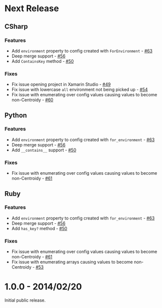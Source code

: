 # Next Release

## CSharp

### Features

* Add `environment` property to config created with `ForEnvironment` - [#63](https://github.com/ResourceDataInc/Centroid/pull/63)
* Deep merge support - [#56](https://github.com/ResourceDataInc/Centroid/pull/56)
* Add `ContainsKey` method - [#50](https://github.com/ResourceDataInc/Centroid/pull/50)

### Fixes

* Fix issue opening project in Xamarin Studio - [#49](https://github.com/ResourceDataInc/Centroid/pull/49)
* Fix issue with lowercase `all` environment not being picked up - [#54](https://github.com/ResourceDataInc/Centroid/pull/54)
* Fix issue with enumerating over config values causing values to become non-Centroidy - [#60](https://github.com/ResourceDataInc/Centroid/pull/60)

## Python

### Features

* Add `environment` property to config created with `for_environment` - [#63](https://github.com/ResourceDataInc/Centroid/pull/63)
* Deep merge support - [#56](https://github.com/ResourceDataInc/Centroid/pull/56)
* Add `__contains__` support - [#50](https://github.com/ResourceDataInc/Centroid/pull/50)

### Fixes

* Fix issue with enumerating over config values causing values to become non-Centroidy - [#61](https://github.com/ResourceDataInc/Centroid/pull/61)

## Ruby

### Features

* Add `environment` property to config created with `for_environment` - [#63](https://github.com/ResourceDataInc/Centroid/pull/63)
* Deep merge support - [#56](https://github.com/ResourceDataInc/Centroid/pull/56)
* Add `has_key?` method - [#50](https://github.com/ResourceDataInc/Centroid/pull/50)

### Fixes

* Fix issue with enumerating over config values causing values to become non-Centroidy - [#61](https://github.com/ResourceDataInc/Centroid/pull/61)
* Fix issue with enumerating arrays causing values to become non-Centroidy - [#53](https://github.com/ResourceDataInc/Centroid/pull/53)

# 1.0.0 - 2014/02/20

Initial public release.
